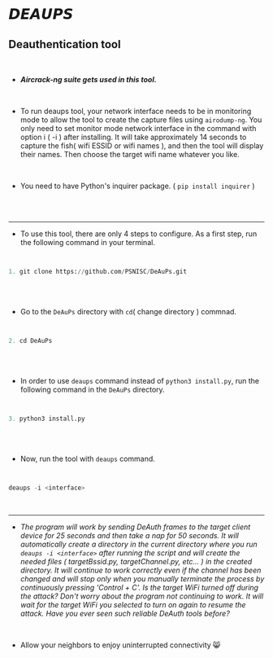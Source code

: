 # 𝘿𝙀𝘼𝙐𝙋𝙎

## Deauthentication tool

<br>

- ***Aircrack-ng suite gets used in this tool.***

<br>

- To run deaups tool, your network interface needs to be in monitoring mode to allow the tool to create the capture files using `airodump-ng`. You only need to set monitor mode network interface in the command with option i ( -i ) after installing. It will take approximately 14 seconds to capture the fish( wifi ESSID or wifi names ), and then the tool will display their names. Then choose the target wifi name whatever you like.

<br>

- You need to have Python's inquirer package. ( `pip install inquirer` )

<br>

<br>

***

- To use this tool, there are only 4 steps to configure. As a first step, run the following command in your terminal.

```python


1. git clone https://github.com/PSNISC/DeAuPs.git


```

<br>

<br>


- Go to the `DeAuPs` directory with `cd`( change directory ) commnad.


```python


2. cd DeAuPs


```

<br>

<br>

- In order to use `deaups` command instead of `python3 install.py`, run the following command in the `DeAuPs` directory.

```python


3. python3 install.py


```


<br>

<br>

- Now, run the tool with `deaups` command.


```python


deaups -i <interface>


```
<br>

***

- *The program will work by sending DeAuth frames to the target client device for 25 seconds and then take a nap for 50 seconds. It will automatically create a directory in the current directory where you run `deaups -i <interface>` after running the script and will create the needed files ( targetBssid.py, targetChannel.py, etc... ) in the created directory. It will continue to work correctly even if the channel has been changed and will stop only when you manually terminate the process by continuously pressing 'Control + C'. Is the target WiFi turned off during the attack? Don't worry about the program not continuing to work. It will wait for the target WiFi you selected to turn on again to resume the attack. Have you ever seen such reliable DeAuth tools before?*

<br>


- Allow your neighbors to enjoy uninterrupted connectivity 😸

<br>
